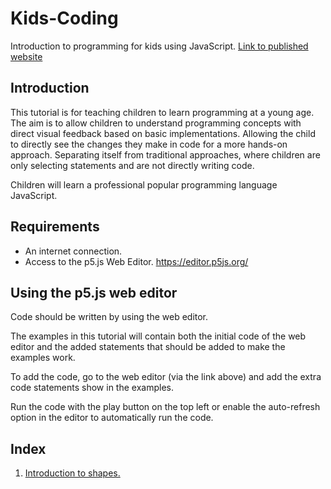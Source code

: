 # Kids-Coding
Introduction to programming for kids using JavaScript.
<a href="https://freak-a-zoid.github.io/Kids-Coding/">Link to published website</a>

## Introduction
This tutorial is for teaching children to learn programming at a young age. The aim is to allow children to understand programming concepts with direct visual feedback based on basic implementations. Allowing the child to directly see the changes they make in code for a more hands-on approach. Separating itself from traditional approaches, where children are only selecting statements and are not directly writing code.

Children will learn a professional popular programming language JavaScript.

## Requirements
- An internet connection.
- Access to the p5.js Web Editor. <a href="https://editor.p5js.org" target="_blank">https://editor.p5js.org/</a>

## Using the p5.js web editor
Code should be written by using the web editor.

The examples in this tutorial will contain both the initial code of the web editor and the added statements that should be added to make the examples work.

To add the code, go to the web editor (via the link above) and add the extra code statements show in the examples.

Run the code with the play button on the top left or enable the auto-refresh option in the editor to automatically run the code.

## Index
<ol>
  <li>
    <a href="/Kids-Coding/1.%20Introduction%20to%20shapes/" >Introduction to shapes.</a>
  </li>
  <script src="/Kids-Coding/1.%20Introduction%20to%20shapes/Introduction-to-shapes-nav.js"></script>
</ol>
